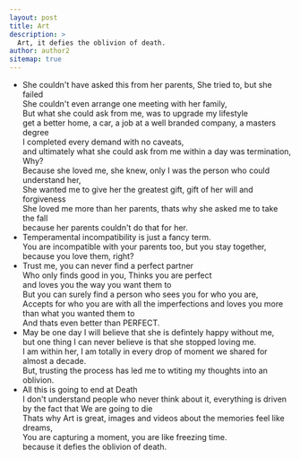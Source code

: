 ```yaml
---
layout: post
title: Art
description: >
  Art, it defies the oblivion of death.
author: author2
sitemap: true
---
```


- She couldn't have asked this from her parents, She tried to, but she failed\
  She couldn't even arrange one meeting with her family,\
  But what she could ask from me, was to upgrade my lifestyle\
  get a better home, a car, a job at a well branded company, a masters degree\
  I completed every demand with no caveats,\
  and ultimately what she could ask from me within a day was termination, Why?\
  Because she loved me, she knew, only I was the person who could understand her,\
  She wanted me to give her the greatest gift, gift of her will and forgiveness\
  She loved me more than her parents, thats why she asked me to take the fall\
  because her parents couldn't do that for her.
- Temperamental incompatibility is just a fancy term.\
  You are incompatible with your parents too, but you stay together, because you love them, right?
- Trust me, you can never find a perfect partner\
  Who only finds good in you, Thinks you are perfect\
  and loves you the way you want them to\
  But you can surely find a person who sees you for who you are,\
  Accepts for who you are with all the imperfections and loves you more than what you wanted them to\
  And thats even better than PERFECT.
- May be one day I will believe that she is defintely happy without me,\
  but one thing I can never believe is that she stopped loving me.\
  I am within her, I am totally in every drop of moment we shared for almost a decade.\
  But, trusting the process has led me to wtiting my thoughts into an oblivion.
- All this is going to end at Death\
  I don't understand people who never think about it, everything is driven by the fact that We are going to die\
  Thats why Art is great, images and videos about the memories feel like dreams,\
  You are capturing a moment, you are like freezing time.\
  because it defies the oblivion of death.